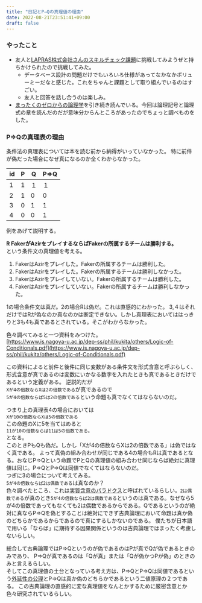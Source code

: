 ```yaml
---
title: "日記とP⇒Qの真理値の理由"
date: 2022-08-21T23:51:41+09:00
draft: false
---
```


### やったこと
- 友人と[LAPRAS株式会社さんのスキルチェック課題](https://github.com/lapras-inc/exam-swe-template)に挑戦してみようぜと持ちかけられたので挑戦してみた。
  - データベース設計の問題だけでもいろいろ仕様があってなかなかボリューミーだなと感じた。これをちゃんと課題として取り組んでいるのはすごい。
  - 友人と回答を話し合うのは楽しみ。
- [まったくのゼロからの論理学](https://www.iwanami.co.jp/book/b496835.html)を引き続き読んでいる。今回は論理記号と論理式の章を読んだのだが意味分からんところがあったのでちょっと調べものをした。


### P⇒Qの真理表の理由
条件法の真理表については本を読む前から納得がいっていなかった。
特に前件が偽だった場合になぜ真になるのか全くわからなかった。

| id|P | Q |P⇒Q |
| ---- |---- | ---- | ---- |
|1|1 | １ | １ |
|2|1 | 0 | 0 |
|3|0 | 1 | 1 |
|4|0 | 0 | 1 |


例をあげて説明する。

**R FakerがAzirをプレイするならばFakerの所属するチームは勝利する。**  
という条件文の真理値を考える。

1. FakerはAzirをプレイした。Fakerの所属するチームは勝利した。
2. FakerはAzirをプレイした。Fakerの所属するチームは勝利しなかった。
3. FakerはAzirをプレイしていない。Fakerの所属するチームは勝利した。
4. FakerはAzirをプレイしていない。Fakerの所属するチームは勝利しなかった。

1の場合条件文は真だ。2の場合Rは偽だ。これは直感的にわかった。
3,４はそれだけではRが偽なのか真なのかは断定できない。しかし真理表においてははっきりと3も4も真であるとされている。そこがわからなかった。


色々調べてみると一つ資料をみつけた。  
[https://www.is.nagoya-u.ac.jp/dep-ss/phil/kukita/others/Logic-of-Conditionals.pdf](https://www.is.nagoya-u.ac.jp/dep-ss/phil/kukita/others/Logic-of-Conditionals.pdf)

この資料によると前件と後件に同じ変数がある条件文を形式含意と呼ぶらしく、形式含意が真であるのは変数にいかなる数字を入れたときも真であるときだけであるという定義がある。
逆説的だが  
`Xが4の倍数ならXは2の倍数である`が真であるので  
`5が4の倍数ならば5は2の倍数である`という命題も真でなくてはならないのだ。  

つまり上の真理表4の場合においては  
`Xが10の倍数ならXは5の倍数である`  
この命題のXに5を当てはめると  
`11が10の倍数ならば11は5の倍数である。`  
となる。  
このときPもQも偽だ。しかし「Xが4の倍数ならXは2の倍数である」は偽ではなく真である。
よって真偽の組み合わせが同じである4の場合もRは真であるとなる。おなじP⇒Qという命題でPとQの真理値の組み合わせ同じならば絶対に真理値は同じ。P⇒QとP⇒Qは同値でなくてはならないのだ。  
つぎに3の場合について考えてみる。  
`5が4の倍数ならば2は偶数である`は真なのか？  
色々調べたところ、これは[実質含意のパラドクス](https://ja.wikipedia.org/wiki/%E9%81%A9%E5%88%87%E3%81%95%E3%81%AE%E8%AB%96%E7%90%86)と呼ばれているらしい。`2は偶数である`が真のとき`5が4の倍数ならば2は偶数である`というのは真である。なぜなら5が4の倍数であってもなくても2は偶数であるからである。Qであるというのが絶対に真ならP⇒Qを偽とすることは絶対にできず古典論理において命題は真か偽のどちらかであるからであるので真にするしかないのである。  僕たちが日本語で用いる「ならば」に期待する因果関係というのは古典論理ではまったく考慮しないらしい。  

総合して古典論理ではP⇒Qというのが偽であるのはPが真でQが偽であるときのみであり、
P⇒Qが真であるのは「Qが真」または「Qが偽かつPが偽」のときのみと言えるらしい。  
そしてこの真理値の土台となっている考え方は、P⇒QとP⇒Qは同値であるという[外延性の公理](https://ja.wikipedia.org/wiki/%E5%A4%96%E5%BB%B6%E6%80%A7%E3%81%AE%E5%85%AC%E7%90%86)とP⇒Qは真か偽のどちらかであるという二値原理の２つである。
この古典論理の直感的に変な真理値をなんとかするために厳密含意とか色々研究されているらしい。

